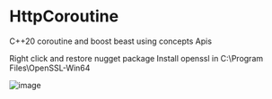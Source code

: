 # HttpCoroutine
C++20 coroutine and boost beast using concepts Apis

Right click and restore nugget package
Install openssl in C:\Program Files\OpenSSL-Win64

![image](https://user-images.githubusercontent.com/3525729/228314556-98718fef-60be-43ac-9560-88e755920bb4.png)
